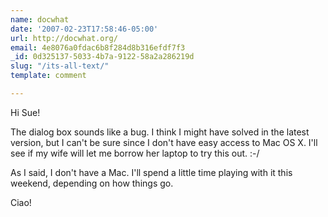 ```yaml
---
name: docwhat
date: '2007-02-23T17:58:46-05:00'
url: http://docwhat.org/
email: 4e8076a0fdac6b8f284d8b316efdf7f3
_id: 0d325137-5033-4b7a-9122-58a2a286219d
slug: "/its-all-text/"
template: comment

---
```


Hi Sue!

The dialog box sounds like a bug.  I think I might have solved in the
latest version, but I can't be sure since I don't have easy access to
Mac OS X.  I'll see if my wife will let me borrow her laptop to try
this out.  :-/

As I said, I don't have a Mac.  I'll spend a little time playing with
it this weekend, depending on how things go.

Ciao!
